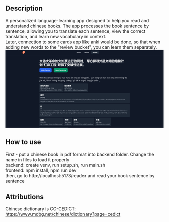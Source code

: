 ## Description
A personalized language-learning app designed to help you read and understand chinese books. The app processes the book sentence by sentence, allowing you to translate each sentence, view the correct translation, and learn new vocabulary in context.  
Later, connection to some cards app like anki would be done, so that when adding new words to the "review bucket", you can learn them separately.
![App Screenshot](screenshot.png)
## How to use
First - put a chinese book in pdf format into backend folder. Change the name in files to load it properly   
backend: create venv, run setup.sh, run main.sh  
frontend: npm install, npm run dev  
then, go to http://localhost:5173/reader and read your book sentence by sentence
## Attributions
Chinese dictionary is CC-CEDICT: https://www.mdbg.net/chinese/dictionary?page=cedict

